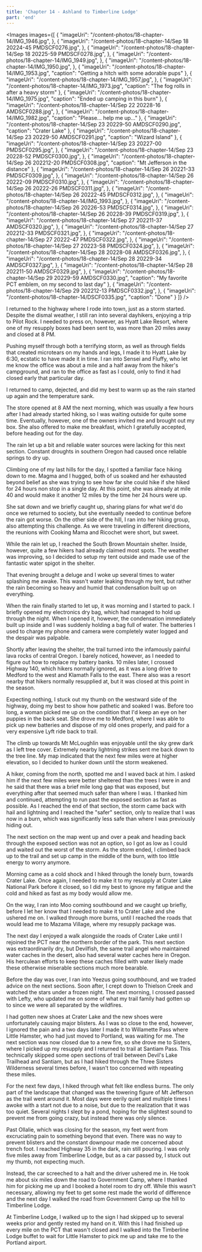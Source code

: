 ```yaml
---
title: 'Chapter 14 - Ashland to Timberline Lodge'
part: 'end'
---
```


<script lang="ts">
import Images from '$lib/components/Images.svelte';
</script>

<Images images={[
{
"imageUri": "/content-photos/18-chapter-14/IMG_1946.jpg",
},
{
"imageUri": "/content-photos/18-chapter-14/Sep 18 20224-45 PMDSCF0276.jpg",
},
{
"imageUri": "/content-photos/18-chapter-14/Sep 18 20225-59 PMDSCF0278.jpg",
},
{
"imageUri": "/content-photos/18-chapter-14/IMG_1949.jpg",
},
{
"imageUri": "/content-photos/18-chapter-14/IMG_1950.jpg",
},
{
"imageUri": "/content-photos/18-chapter-14/IMG_1953.jpg",
"caption": "Getting a hitch with some adorable pups"
},
{
"imageUri": "/content-photos/18-chapter-14/IMG_1957.jpg",
},
{
"imageUri": "/content-photos/18-chapter-14/IMG_1973.jpg",
"caption": "The fog rolls in after a heavy storm"
},
{
"imageUri": "/content-photos/18-chapter-14/IMG_1975.jpg",
"caption": "Ended up camping in this burn"
},
{
"imageUri": "/content-photos/18-chapter-14/Sep 22 20228-16 AMDSCF0288.jpg",
},
{
"imageUri": "/content-photos/18-chapter-14/IMG_1982.jpg",
"caption": "Please... help me up..."
},
{
"imageUri": "/content-photos/18-chapter-14/Sep 23 20229-50 AMDSCF0290.jpg",
"caption": "Crater Lake"
},
{
"imageUri": "/content-photos/18-chapter-14/Sep 23 20229-50 AMDSCF0291.jpg",
"caption": "Wizard Island"
},
{
"imageUri": "/content-photos/18-chapter-14/Sep 23 20227-00 PMDSCF0295.jpg",
},
{
"imageUri": "/content-photos/18-chapter-14/Sep 23 20228-52 PMDSCF0300.jpg",
},
{
"imageUri": "/content-photos/18-chapter-14/Sep 26 202212-20 PMDSCF0308.jpg",
"caption": "Mt Jefferson in the distance"
},
{
"imageUri": "/content-photos/18-chapter-14/Sep 26 20221-33 PMDSCF0309.jpg",
},
{
"imageUri": "/content-photos/18-chapter-14/Sep 26 20222-09 PMDSCF0310.jpg",
},
{
"imageUri": "/content-photos/18-chapter-14/Sep 26 20222-26 PMDSCF0311.jpg",
},
{
"imageUri": "/content-photos/18-chapter-14/Sep 26 20222-45 PMDSCF0312.jpg",
},
{
"imageUri": "/content-photos/18-chapter-14/IMG_1993.jpg",
},
{
"imageUri": "/content-photos/18-chapter-14/Sep 26 20226-53 PMDSCF0314.jpg",
},
{
"imageUri": "/content-photos/18-chapter-14/Sep 26 20228-39 PMDSCF0319.jpg",
},
{
"imageUri": "/content-photos/18-chapter-14/Sep 27 202211-37 AMDSCF0320.jpg",
},
{
"imageUri": "/content-photos/18-chapter-14/Sep 27 202212-33 PMDSCF0321.jpg",
},
{
"imageUri": "/content-photos/18-chapter-14/Sep 27 20222-47 PMDSCF0322.jpg",
},
{
"imageUri": "/content-photos/18-chapter-14/Sep 27 20223-58 PMDSCF0324.jpg",
},
{
"imageUri": "/content-photos/18-chapter-14/Sep 28 20228-08 AMDSCF0326.jpg",
},
{
"imageUri": "/content-photos/18-chapter-14/Sep 28 20229-34 AMDSCF0327.jpg",
},
{
"imageUri": "/content-photos/18-chapter-14/Sep 28 202211-50 AMDSCF0329.jpg",
},
{
"imageUri": "/content-photos/18-chapter-14/Sep 29 20229-59 AMDSCF0330.jpg",
"caption": "My favorite PCT emblem, on my second to last day"
},
{
"imageUri": "/content-photos/18-chapter-14/Sep 29 202212-13 PMDSCF0332.jpg",
},
{
"imageUri": "/content-photos/18-chapter-14/DSCF0335.jpg",
"caption": "Done"
}
]} />

I returned to the highway where I rode into town, just as a storm started. Despite the dismal weather, I still ran into
several dayhikers, enjoying a trip to Pilot Rock. I needed to press on, however, as Hyatt Lake Resort, where one of my
resupply boxes had been sent to, was more than 20 miles away and closed at 8 PM.

Pushing myself through both a terrifying storm, as well as through fields that created microtears on my hands and legs,
I made it to Hyatt Lake by 6:30, ecstatic to have made it in time. I ran into Sensei and Fluffy, who let me know the
office was about a mile and a half away from the hiker's campground, and ran to the office as fast as I could, only to
find it had closed early that particular day.

I returned to camp, dejected, and did my best to warm up as the rain started up again and the temperature sank.

The store opened at 8 AM the next morning, which was usually a few hours after I had already started hiking, so I was
waiting outside for quite some time. Eventually, however, one of the owners invited me and brought out my box. She also
offered to make me breakfast, which I gratefully accepted, before heading out for the day.

The rain let up a bit and reliable water sources were lacking for this next section. Constant droughts in southern
Oregon had caused once reliable springs to dry up.

Climbing one of my last hills for the day, I spotted a familiar face hiking down to me. Magma and I hugged, both of us
soaked and her exhausted beyond belief as she was trying to see how far she could hike if she hiked for 24 hours non
stop in a single day. At this point, she was already at mile 40 and would make it another 12 miles by the time her 24
hours were up.

She sat down and we briefly caught up, sharing plans for what we'd do once we returned to society, but she eventually
needed to continue before the rain got worse. On the other side of the hill, I ran into her hiking group, also
attempting this challenge. As we were traveling in different directions, the reunions with Cooking Mama and Ricochet
were short, but sweet.

While the rain let up, I reached the South Brown Mountain shelter. Inside, however, quite a few hikers had already
claimed most spots. The weather was improving, so I decided to setup my tent outside and made use of the fantastic water
spigot in the shelter.

That evening brought a deluge and I woke up several times to water splashing me awake. This wasn't water leaking through
my tent, but rather the rain becoming so heavy and humid that condensation built up on everything.

When the rain finally started to let up, it was morning and I started to pack. I briefly opened my electronics dry bag,
which had managed to hold up through the night. When I opened it, however, the condensation immediately built up inside
and I was suddenly holding a bag full of water. The batteries I used to charge my phone and camera were completely water
logged and the despair was palpable.

Shortly after leaving the shelter, the trail turned into the infamously painful lava rocks of central Oregon. I barely
noticed, however, as I needed to figure out how to replace my battery banks. 10 miles later, I crossed Highway 140,
which hikers normally ignored, as it was a long drive to Medford to the west and Klamath Falls to the east. There also
was a resort nearby that hikers normally resupplied at, but it was closed at this point in the season.

Expecting nothing, I stuck out my thumb on the westward side of the highway, doing my best to show how pathetic and
soaked I was. Before too long, a woman picked me up on the condition that I'd keep an eye on her puppies in the back
seat. She drove me to Medford, where I was able to pick up new batteries and dispose of my old ones properly, and paid
for a very expensive Lyft ride back to trail.

The climb up towards Mt McLoughlin was enjoyable until the sky grew dark as I left tree cover. Extremely nearby
lightning strikes sent me back down to the tree line. My map indicated that the next few miles were at higher elevation,
so I decided to hunker down until the storm weakened.

A hiker, coming from the north, spotted me and I waved back at him. I asked him if the next few miles were better
sheltered than the trees I were in and he said that there was a brief mile long gap that was exposed, but everything
after that seemed much safer than where I was. I thanked him and continued, attempting to run past the exposed section
as fast as possible. As I reached the end of that section, the storm came back with hail and lightning and I reached
the "safer" section, only to realize that I was now in a burn, which was significantly less safe than where I was
previously hiding out.

The next section on the map went up and over a peak and heading back through the exposed section was not an option, so I
got as low as I could and waited out the worst of the storm. As the storm ended, I climbed back up to the trail and set
up camp in the middle of the burn, with too little energy to worry anymore.

Morning came as a cold shock and I hiked through the lonely burn, towards Crater Lake. Once again, I needed to make it
to my resupply at Crater Lake National Park before it closed, so I did my best to ignore my fatigue and the cold and
hiked as fast as my body would allow me.

On the way, I ran into Moo coming southbound and we caught up briefly, before I let her know that I needed to make it to
Crater Lake and she ushered me on. I walked through more burns, until I reached the roads that would lead me to Mazama
Village, where my resupply package was.

The next day I enjoyed a walk alongside the roads of Crater Lake until I rejoined the PCT near the northern border of
the park. This next section was extraordinarily dry, but Devilfish, the same trail angel who maintained water caches in
the desert, also had several water caches here in Oregon. His herculean efforts to keep these caches filled with water
likely made these otherwise miserable sections much more bearable.

Before the day was over, I ran into Yeezus going southbound, and we traded advice on the next sections. Soon after, I
crept down to Thielson Creek and watched the stars under a frozen night. The next morning, I crossed passed with Lefty,
who updated me on some of what my trail family had gotten up to since we were all separated by the wildfires.

I had gotten new shoes at Crater Lake and the new shoes were unfortunately causing major blisters. As I was so close to
the end, however, I ignored the pain and a two days later I made it to Willamette Pass where Little Hamster, who had
just moved to Portland, was waiting for me. The next section was now closed due to a new fire, so she drove me to
Sisters, where I picked up my resupply and I returned to trail at Santiam Pass. This technically skipped some open
sections of trail between Devil's Lake Trailhead and Santiam, but as I had hiked through the Three Sisters Wilderness
several times before, I wasn't too concerned with repeating these miles.

For the next few days, I hiked through what felt like endless burns. The only part of the landscape that changed was the
towering figure of Mt Jefferson as the trail went around it. Most days were eerily quiet and multiple times I awoke with
a start not due to a noise, but due to the realization that it was too quiet. Several nights I slept by a pond, hoping
for the slightest sound to prevent me from going crazy, but instead there was only silence.

Past Ollalie, which was closing for the season, my feet went from excruciating pain to something beyond that even. There
was no way to prevent blisters and the constant downpour made me concerned about trench foot. I reached Highway 35 in
the dark, rain still pouring. I was only five miles away from Timberline Lodge, but as a car passed by, I stuck out my
thumb, not expecting much.

Instead, the car screeched to a halt and the driver ushered me in. He took me about six miles down the road to
Government Camp, where I thanked him for picking me up and I booked a hotel room to dry off. While this wasn't
necessary, allowing my feet to get some rest made the world of difference and the next day I walked the road from
Government Camp up the hill to Timberline Lodge.

At Timberline Lodge, I walked up to the sign I had skipped up to several weeks prior and gently rested my hand on it.
With this I had finished up every mile on the PCT that wasn't closed and I walked into the Timberline Lodge buffet to
wait for Little Hamster to pick me up and take me to the Portland airport.
